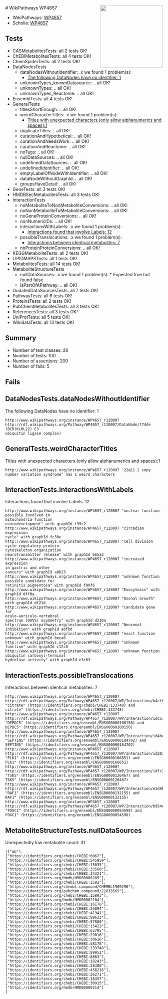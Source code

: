 <img style="float: right; width: 200px" src="https://upload.wikimedia.org/wikipedia/commons/thumb/8/83/Wplogo_with_text_500.png/640px-Wplogo_with_text_500.png" />
# WikiPathways WP4657

* WikiPathways: [WP4657](https://new.wikipathways.org/pathways/WP4657)
* Scholia: [WP4657](https://scholia.toolforge.org/wikipathways/WP4657)
## Tests
* CASMetabolitesTests: all 2 tests OK!
* ChEBIMetabolitesTests: all 4 tests OK!
* ChemSpiderTests: all 2 tests OK!
* DataNodesTests
    * dataNodesWithoutIdentifier: .x we found 1 problem(s):
        * [The following DataNodes have no identifier: 1](#d2d32fa0)
    * unknownTypes_knownDatasource: .. all OK!
    * unknownTypes: .. all OK!
    * unknownTypes_Reactome: .. all OK!
* EnsemblTests: all 4 tests OK!
* GeneralTests
    * titlesShortEnough: .. all OK!
    * weirdCharacterTitles: .x we found 1 problem(s):
        * [Titles with unexpected characters (only allow alphanumerics and spaces):1](#fda87b3f)
    * duplicateTitles: .. all OK!
    * curationAndHypothetical: .. all OK!
    * curationAndNeedsWork: .. all OK!
    * curationAndReactome: .. all OK!
    * noTags: .. all OK!
    * nullDataSources: .. all OK!
    * undefinedDataSources: .. all OK!
    * undefinedIdentifier: .. all OK!
    * emptyLabelOfNodeWithIdentifier: .. all OK!
    * dataNodeWithoutGraphId: .. all OK!
    * groupsHaveDetail: .. all OK!
* GeneTests: all 3 tests OK!
* HMDBSecMetabolitesTests: all 3 tests OK!
* InteractionTests
    * noMetaboliteToNonMetaboliteConversions: .. all OK!
    * noNonMetaboliteToMetaboliteConversions: .. all OK!
    * noGeneProteinConversions: .. all OK!
    * nonNumericIDs: .. all OK!
    * interactionsWithLabels: .x we found 1 problem(s):
        * [Interactions found that involve Labels: 12](#fe97a8ba)
    * possibleTranslocations: .x we found 1 problem(s):
        * [Interactions between identical metabolites: 7](#d59038ca)
    * noProteinProteinConversions: .. all OK!
* KEGGMetaboliteTests: all 2 tests OK!
* LIPIDMAPSTests: all 1 tests OK!
* MetabolitesTests: all 14 tests OK!
* MetaboliteStructureTests
    * nullDataSources: .x we found 1 problem(s):
            * Expected true but found false
    * isPartOfAPathway: .. all OK!
* OudatedDataSourcesTests: all 7 tests OK!
* PathwayTests: all 6 tests OK!
* ProteinsTests: all 2 tests OK!
* PubChemMetabolitesTests: all 3 tests OK!
* ReferencesTests: all 3 tests OK!
* UniProtTests: all 5 tests OK!
* WikidataTests: all 13 tests OK!


## Summary

* Number of test classes: 20
* Number of tests: 100
* Number of assertions: 200
* Number of fails: 5

## Fails

<a name="d2d32fa0" />

## DataNodesTests.dataNodesWithoutIdentifier

The following DataNodes have no identifier: 1
```
http://www.wikipathways.org/instance/WP4657_r120007 http://rdf.wikipathways.org/Pathway/WP4657_r120007/DataNode/f74de (BCR(KLHL22) E3 
ubiquitin ligase complex)
```

<a name="fda87b3f" />

## GeneralTests.weirdCharacterTitles

Titles with unexpected characters (only allow alphanumerics and spaces):1
```
http://www.wikipathways.org/instance/WP4657_r120007 '22q11.2 copy number variation syndrome' has 1 weird characters
```

<a name="fe97a8ba" />

## InteractionTests.interactionsWithLabels

Interactions found that involve Labels: 12
```
http://www.wikipathways.org/instance/WP4657_r120007 "unclear function
possibly involved in 
mitochondria function
neurodevelopment" with graphId f35c2
http://www.wikipathways.org/instance/WP4657_r120007 "circadian 
expression
cycle" with graphId fc30e
http://www.wikipathways.org/instance/WP4657_r120007 "cell division cycle regulatory protein
cytoskeleton organization
neurotransmitter release" with graphId b65a3
http://www.wikipathways.org/instance/WP4657_r120007 "increased expression
in gastric and other
cancers" with graphId a8b23
http://www.wikipathways.org/instance/WP4657_r120007 "unknown function
possible candidate for
retinitis pigmentosa" with graphId f89f6
http://www.wikipathways.org/instance/WP4657_r120007 "Exocytosis" with graphId dff0a
http://www.wikipathways.org/instance/WP4657_r120007 "Axonal Growth" with graphId df21d
http://www.wikipathways.org/instance/WP4657_r120007 "candidate gene for
oculo-auriculo-vertebral 
spectrum (OAVS) asymmetry" with graphId d210a
http://www.wikipathways.org/instance/WP4657_r120007 "Neuronal inhibition" with graphId abfbd
http://www.wikipathways.org/instance/WP4657_r120007 "exact function 
unknown" with graphId beca6
http://www.wikipathways.org/instance/WP4657_r120007 "unknown
function" with graphId c12c8
http://www.wikipathways.org/instance/WP4657_r120007 "unknown function
ubiquitin carboxyl-terminal 
hydrolase activity" with graphId e3c63
```

<a name="d59038ca" />

## InteractionTests.possibleTranslocations

Interactions between identical metabolites: 7
```
http://www.wikipathways.org/instance/WP4657_r120007 http://rdf.wikipathways.org/Pathway/WP4657_r120007/WP/Interaction/b4cf6 "citrate" (https://identifiers.org/chebi/CHEBI:133748) and 
citrate" (https://identifiers.org/chebi/CHEBI:133748)
http://www.wikipathways.org/instance/WP4657_r120007 http://rdf.wikipathways.org/Pathway/WP4657_r120007/WP/Interaction/idc517380d "DEPDC5" (https://identifiers.org/ensembl/ENSG00000100150) and 
DEPDC5" (https://identifiers.org/ensembl/ENSG00000100150)
http://www.wikipathways.org/instance/WP4657_r120007 http://rdf.wikipathways.org/Pathway/WP4657_r120007/WP/Interaction/id4bc0ad59 "SEPTIN5" (https://identifiers.org/ensembl/ENSG00000184702) and 
SEPTIN5" (https://identifiers.org/ensembl/ENSG00000184702)
http://www.wikipathways.org/instance/WP4657_r120007 http://rdf.wikipathways.org/Pathway/WP4657_r120007/WP/Interaction/id2038c551 "PLK1" (https://identifiers.org/ensembl/ENSG00000166851) and 
PLK1" (https://identifiers.org/ensembl/ENSG00000166851)
http://www.wikipathways.org/instance/WP4657_r120007 http://rdf.wikipathways.org/Pathway/WP4657_r120007/WP/Interaction/idfc2ef98d "TSKS" (https://identifiers.org/ensembl/ENSG00000126467) and 
TSKS" (https://identifiers.org/ensembl/ENSG00000126467)
http://www.wikipathways.org/instance/WP4657_r120007 http://rdf.wikipathways.org/Pathway/WP4657_r120007/WP/Interaction/e3d9b "RAF1" (https://identifiers.org/ensembl/ENSG00000132155) and 
RAF1" (https://identifiers.org/ensembl/ENSG00000132155)
http://www.wikipathways.org/instance/WP4657_r120007 http://rdf.wikipathways.org/Pathway/WP4657_r120007/WP/Interaction/b954e "FOXC1" (https://identifiers.org/ensembl/ENSG00000054598) and 
FOXC1" (https://identifiers.org/ensembl/ENSG00000054598)
```

<a name="919041c8" />

## MetaboliteStructureTests.nullDataSources

Unexpectedly low metabolite count: 31
```
[["mb"],
["https://identifiers.org/chebi/CHEBI:6067"],
["https://identifiers.org/chebi/CHEBI:545959"],
["https://identifiers.org/chebi/CHEBI:15035"],
["https://identifiers.org/chebi/CHEBI:33568"],
["https://identifiers.org/chebi/CHEBI:14321"],
["https://identifiers.org/hmdb/HMDB0006285"],
["https://identifiers.org/chebi/CHEBI:1582"],
["https://identifiers.org/chembl.compound/CHEMBL1909290"],
["https://identifiers.org/pubchem.compound/22833565"],
["https://identifiers.org/chebi/CHEBI:15893"],
["https://identifiers.org/hmdb/HMDB0002104"],
["https://identifiers.org/chebi/CHEBI:16176"],
["https://identifiers.org/chebi/CHEBI:25094"],
["https://identifiers.org/chebi/CHEBI:41941"],
["https://identifiers.org/chebi/CHEBI:89633"],
["https://identifiers.org/chebi/CHEBI:57880"],
["https://identifiers.org/chebi/CHEBI:15422"],
["https://identifiers.org/chebi/CHEBI:63795"],
["https://identifiers.org/chebi/CHEBI:29016"],
["https://identifiers.org/chebi/CHEBI:30616"],
["https://identifiers.org/chebi/CHEBI:58178"],
["https://identifiers.org/chebi/CHEBI:133748"],
["https://identifiers.org/chebi/CHEBI:89951"],
["https://identifiers.org/chebi/CHEBI:8863"],
["https://identifiers.org/chebi/CHEBI:18243"],
["https://identifiers.org/chebi/CHEBI:28300"],
["https://identifiers.org/chebi/CHEBI:456216"],
["https://identifiers.org/chebi/CHEBI:26271"],
["https://identifiers.org/chebi/CHEBI:18357"],
["https://identifiers.org/chebi/CHEBI:30915"],
["https://identifiers.org/hmdb/HMDB0000214"]
]
```

